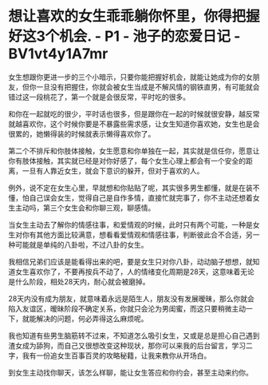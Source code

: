 # 想让喜欢的女生乖乖躺你怀里，你得把握好这3个机会. - P1 - 池子的恋爱日记 - BV1vt4y1A7mr

女生想跟你更进一步的三个小暗示，只要你能把握好机会，就能让她成为你的女朋友，但你一旦没有把握住，你就会被女生当成是不解风情的钢铁直男，有可能就会错过这一段桃花了，第一个就是会很反常，平时吃的很多。

和你在一起就吃的很少，平时话也很多，但是跟你在一起的时候就很安静，越反常就越喜欢你，这个时候你要是不暴露些需求感，让女生知道你喜欢她，女生也是会很累的，她懒得装的时候就表示懒得喜欢你了。

第二个不排斥和你肢体接触，女生愿意和你单独在一起，其实就是信任你，愿意让你有肢体接触，其实就已经是对你好感了，每个女生心理上都会有一个安全的距离，一旦有人靠近女生，就会下意识的躲开，但对于喜欢的人。

例外，说不定在女生心里，早就想和你贴贴了呢，其实很多男生都懂，就是在装不懂，怕自己误会女生，觉得自己是自作多情，直接忙就完事了，你不主动还想着女生主动吗，第三个女生会和你聊三观，聊感情。

当女生主动去了解你的情感往事，和爱情观的时候，此时只有两个可能，一种是女生对你有其他方面比较满意，想看看爱情观和情感往事，判断彼此合不合适，另一种可能就是单纯的八卦啦，不过八卦的女生。

我相信兄弟们应该是能看得出来的吧，要是女生只对你八卦，动动脑子想想，就知道女生喜欢你了，不要再按兵不动了，人的情绪变化周期是28天，这意味着无论是什么阶段，相处28天内，耐心就会被磨掉。

28天内没有成为朋友，就意味着永远是陌生人，朋友没有发展暧昧，那么你就会陷入友谊区，暧昧阶段不确定关系，你就只会沦为男闺蜜，而这只要稍微主动一下，就能解决的问题，何必弄得这么麻烦呢。

我也知道有些男生脑筋转不过来，不知道怎么吸引女生，又或是总是担心自己遇到渣女成为舔狗，而自己又很想改变这种现状，那你可以来我的后台留言，学习二字，我有一份追女生百事百灵的攻略秘籍，让我来教你从开场白。

到女生主动找你聊天，该怎么样聊，能让女生答应和你约会，甚至主动来约你。